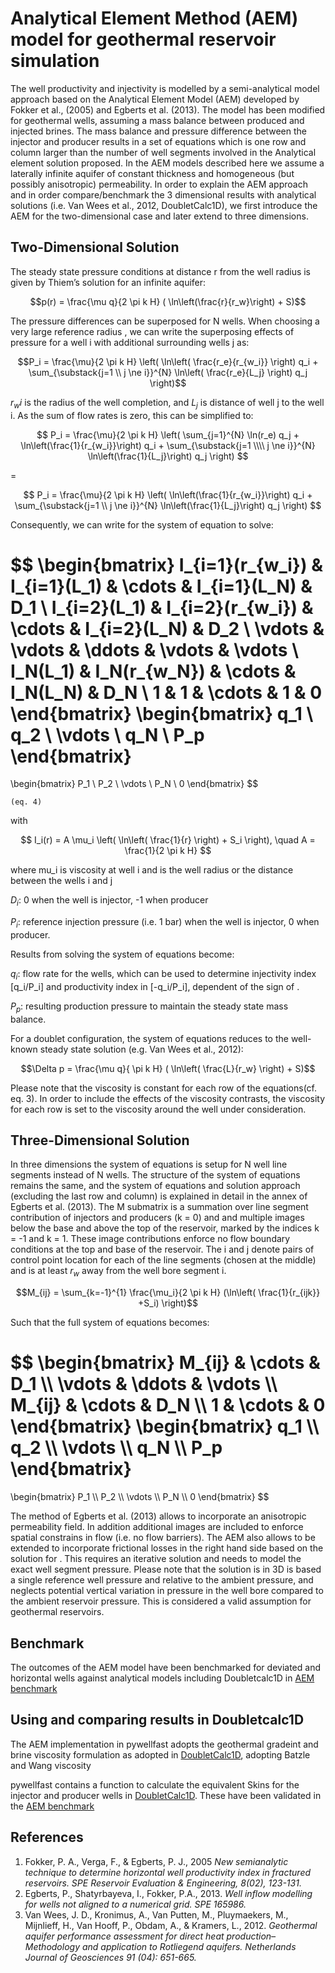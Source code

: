 # Analytical Element Method (AEM) model for geothermal reservoir simulation


The well productivity and injectivity is modelled by a semi-analytical model approach 
based on the Analytical Element Model (AEM) developed by Fokker et al., (2005) and Egberts et al. (2013). 
The model has been modified for geothermal wells, assuming a mass balance between produced and injected brines. 
The mass balance and pressure difference between the injector and producer results in a set of equations 
which is one row and column larger than the number of well segments involved in the 
Analytical element solution proposed. In the AEM models described here we assume a 
laterally infinite aquifer of constant thickness and homogeneous (but possibly anisotropic) permeability. 
In order to explain the AEM approach and in order compare/benchmark the 3 dimensional results with analytical solutions (i.e. Van Wees et al., 2012, DoubletCalc1D), we first introduce the AEM for the two-dimensional case and later extend to three dimensions.

## Two-Dimensional Solution

The steady state pressure conditions at distance r from the well radius is given by Thiem’s solution for an infinite aquifer:

$$p(r) = \frac{\mu q}{2 \pi k H} ( \ln\left(\frac{r}{r_w}\right) + S)$$

The pressure differences can be superposed for N wells. When choosing a very large reference radius , we can write the superposing effects of pressure for a well i with additional surrounding wells j as:

$$P_i = \frac{\mu}{2 \pi k H} \left( \ln\left( \frac{r_e}{r_{w_i}} \right) q_i + \sum_{\substack{j=1 \\ j \ne i}}^{N} \ln\left( \frac{r_e}{L_j} \right) q_j \right)$$

$r_wi$ is the radius of the well completion, and  $L_j$ is distance of well j to the well i. As the sum of flow rates is zero, this can be simplified to:



$$
P_i = \frac{\mu}{2 \pi k H} \left( \sum_{j=1}^{N} \ln(r_e) q_j + \ln\left(\frac{1}{r_{w_i}}\right) q_i + \sum_{\substack{j=1 \\\\ j \ne i}}^{N} \ln\left(\frac{1}{L_j}\right) q_j \right)
$$

=


$$
P_i = \frac{\mu}{2 \pi k H} \left( \ln\left(\frac{1}{r_{w_i}}\right) q_i + \sum_{\substack{j=1 \\ j \ne i}}^{N} \ln\left(\frac{1}{L_j}\right) q_j \right)
$$



Consequently, we can write for the system of equation to solve:



$$
\begin{bmatrix}
I_{i=1}(r_{w_i}) & I_{i=1}(L_1) & \cdots & I_{i=1}(L_N) & D_1 \\
I_{i=2}(L_1) & I_{i=2}(r_{w_i}) & \cdots & I_{i=2}(L_N) & D_2 \\
\vdots & \vdots & \ddots & \vdots & \vdots \\
I_N(L_1) & I_N(r_{w_N}) & \cdots & I_N(L_N) & D_N \\
1 & 1 & \cdots & 1 & 0
\end{bmatrix}
\begin{bmatrix}
q_1 \\
q_2 \\
\vdots \\
q_N \\
P_p
\end{bmatrix}
=
\begin{bmatrix}
P_1 \\
P_2 \\
\vdots \\
P_N \\
0
\end{bmatrix}
$$

	(eq. 4)

with


$$
I_i(r) = A \mu_i \left( \ln\left( \frac{1}{r} \right) + S_i \right), \quad A = \frac{1}{2 \pi k H}
$$

where mu_i is viscosity at well i and is the well radius or the distance between the wells i and j

$D_i$: 0 when the well is injector, -1 when producer

$P_i$: reference injection pressure (i.e. 1 bar) when the well is injector, 0 when producer.

Results from solving the system of equations become:

$q_i$: flow rate for the wells, which can be used to determine injectivity index  [q_i/P_i] and productivity index in [-q_i/P_i], 
dependent of the sign of .

$P_p$: resulting production pressure to maintain the steady state mass balance.

For a doublet configuration, the system of equations reduces to the well-known steady state solution (e.g. Van Wees et al., 2012):

$$\Delta p = \frac{\mu q}{ \pi k H} ( \ln\left( \frac{L}{r_w} \right) + S)$$

Please note that the viscosity is constant for each row of the equations(cf. eq. 3). In order to include the effects of the viscosity contrasts, the viscosity for each row is set to the viscosity around the well under consideration.

## Three-Dimensional Solution

In three dimensions the system of equations is setup for N well line segments instead of N wells. 
The structure of the system of equations remains the same, 
and the system of equations and solution approach (excluding the last row and column) 
is explained in detail in the annex of Egberts et al. (2013). 
The M submatrix is a summation over line segment contribution of injectors and producers (k = 0) 
and and multiple images below the base and above the top of the reservoir, marked by the indices k = -1 and k = 1. 
These image contributions enforce no flow boundary conditions at the top and base of the reservoir. 
The i and j denote pairs of control point location for each of the line segments (chosen at the middle) and is at least $r_w$ away from the well bore segment i.

$$M_{ij} = \sum_{k=-1}^{1} \frac{\mu_i}{2 \pi k H} (\ln\left( \frac{1}{r_{ijk}} +S_i) \right)$$

Such that the full system of equations becomes:


$$
\begin{bmatrix}
M_{ij} & \cdots & D_1 \\\\
\vdots & \ddots & \vdots \\\\
M_{ij} & \cdots & D_N \\\\
1 & \cdots & 0
\end{bmatrix}
\begin{bmatrix}
q_1 \\\\
q_2 \\\\
\vdots \\\\
q_N \\\\
P_p
\end{bmatrix}
=
\begin{bmatrix}
P_1 \\\\
P_2 \\\\
\vdots \\\\
P_N \\\\
0
\end{bmatrix}
$$


The method of Egberts et al. (2013) allows to incorporate an anisotropic permeability field.
In addition additional images are included to enforce spatial constrains in flow (i.e. no flow barriers). 
The AEM also allows to be extended to incorporate frictional losses in the right hand side based on the solution for .
This requires an iterative solution and needs to model the exact well segment pressure. Please note that the solution is in 3D is based a single reference  well pressure  and  relative to the ambient pressure, and neglects potential vertical variation in pressure in the well bore compared to the ambient reservoir pressure. This is considered a valid  assumption for geothermal reservoirs.

## Benchmark

The outcomes of the AEM model have been benchmarked for deviated and horizontal wells against 
analytical models including Doubletcalc1D in [AEM benchmark](aem_benchmark.md)

## Using and comparing results in Doubletcalc1D

The AEM implementation in pywellfast adopts the geothermal gradeint and  brine viscosity formulation as adopted 
in  [DoubletCalc1D](https://www.nlog.nl/en/tools), adopting Batzle and Wang viscosity

pywellfast contains a function to calculate the equivalent Skins for the injector and 
producer wells in [DoubletCalc1D](https://www.nlog.nl/en/tools). These have been validated
in the [AEM benchmark](aem_benchmark.md)

## References

1. Fokker, P. A., Verga, F., & Egberts, P. J., 2005 *New semianalytic technique to determine horizontal well productivity index in fractured reservoirs. SPE Reservoir Evaluation & Engineering, 8(02), 123-131.*
2. Egberts, P., Shatyrbayeva, I., Fokker, P.A., 2013. *Well inflow modelling for wells not aligned to a numerical grid. SPE 165986.*
3. Van Wees, J. D., Kronimus, A., Van Putten, M., Pluymaekers, M., Mijnlieff, H., Van Hooff, P., Obdam, A., & Kramers, L., 2012. *Geothermal aquifer performance assessment 
for direct heat production–Methodology and application to Rotliegend aquifers. Netherlands Journal of Geosciences 91 (04): 651-665.*
